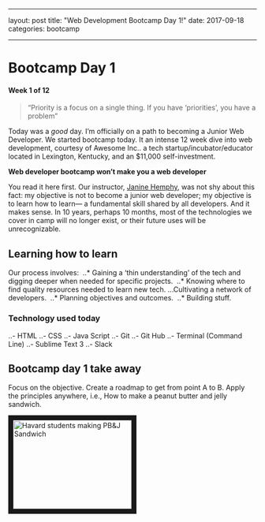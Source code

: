 ---
layout: post
title: "Web Development Bootcamp Day 1!"
date: 2017-09-18
categories: bootcamp
___

# Bootcamp Day 1
#### Week 1 of 12

> “Priority is a focus on a single thing. If you have 
> ‘priorities’, you have a problem”

Today was a *good* day. I’m officially on a path to becoming a Junior Web Developer. We started bootcamp today. It an intense 12 week dive into web development, courtesy of Awesome Inc.. a tech startup/incubator/educator located in Lexington, Kentucky, and an $11,000 self-investment.

**Web developer bootcamp won’t make you a web developer**

You read it here first. Our instructor, [Janine Hemphy], was not shy about this fact: my objective is not to become a junior web developer; my objective is to learn how to learn— a fundamental skill shared by all developers. And it makes sense. In 10 years, perhaps 10 months, most of the technologies we cover in camp will no longer exist, or their future uses will be unrecognizable.

[Janine Hemphy]: https://jhempy.github.io

## Learning how to learn

Our process involves: 
..*  Gaining a ‘thin understanding’ of the tech and digging deeper when needed for specific projects. 
..* Knowing where to find quality resources needed to learn new tech.
    ...Cultivating a network of developers. 
..* Planning objectives and outcomes. 
..* Building stuff.

### Technology used today

..- HTML
..- CSS
..- Java Script
..- Git
..- Git Hub
..- Terminal (Command Line)
..- Sublime Text 3
..- Slack

## Bootcamp day 1 take away

Focus on the objective. Create a roadmap to get from point A to B. Apply the principles anywhere, i.e., How to make a peanut butter and jelly sandwich.

<a href="http://www.youtube.com/watch?feature=player_embedded&v=XWe4iohhmIw
" target="_blank"><img src="http://img.youtube.com/vi/XWe4iohhmIw/0.jpg" 
alt="Havard students making PB&J Sandwich" width="240" height="180" border="10" /></a>